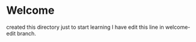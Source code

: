 # Welcome
created this directory just to start learning
I have edit this line in welcome-edit branch.
